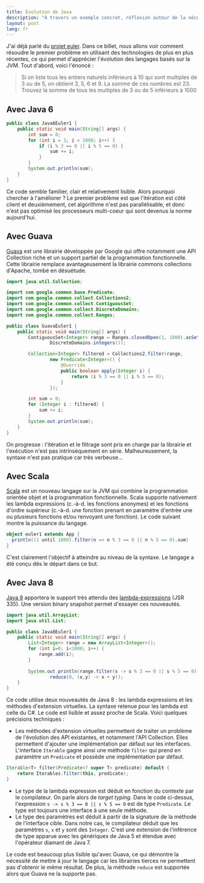 ```yaml
---
title: Évolution de Java
description: "À travers un exemple concret, réflexion autour de la nécessaire évolution de Java vers la programmation fonctionnelle. Au menu : Guava, Java 8 et Scala"
layout: post
lang: fr
---
```

J'ai déjà parlé du [projet euler](librairie-mathematiques.html). Dans ce billet, nous allons voir
comment résoudre le premier problème en utilisant des technologies de plus en plus récentes, ce qui
permet d'apprécier l'évolution des langages basés sur la JVM. Tout d'abord, voici l'énoncé :

> Si on liste tous les entiers naturels inférieurs à 10 qui sont multiples de 3 ou de 5, on obtient
> 3, 5, 6 et 9. La somme de ces nombres est 23. Trouvez la somme de tous les multiples de 3 ou de 5
> inférieurs à 1000

## Avec Java 6

```java
public class Java6Euler1 {
    public static void main(String[] args) {
        int sum = 0;
        for (int i = 1; i < 1000; i++) {
            if (i % 3 == 0 || i % 5 == 0) {
                sum += i;
            }
        }
        System.out.println(sum);
    }
}
```

Ce code semble familier, clair et relativement lisible. Alors pourquoi chercher à l'améliorer ? Le
premier problème est que l'itération est côté client et deuxièmement, cet algorithme n'est pas
parallélisable, et donc n'est pas optimisé les processeurs multi-coeur qui sont devenus la norme
aujourd'hui.

## Avec Guava

[Guava](https://github.com/google/guava) est une librairie développée par Google qui offre
notamment une API Collection riche et un support partiel de la programmation fonctionnelle. Cette
librairie remplace avantageusement la librairie commons collections d'Apache, tombé en désuétude.

```java
import java.util.Collection;

import com.google.common.base.Predicate;
import com.google.common.collect.Collections2;
import com.google.common.collect.ContiguousSet;
import com.google.common.collect.DiscreteDomains;
import com.google.common.collect.Ranges;

public class GuavaEuler1 {
    public static void main(String[] args) {
        ContiguousSet<Integer> range = Ranges.closedOpen(1, 1000).asSet(
                DiscreteDomains.integers());

        Collection<Integer> filtered = Collections2.filter(range,
                new Predicate<Integer>() {
                    @Override
                    public boolean apply(Integer i) {
                        return (i % 3 == 0 || i % 5 == 0);
                    }
                });

        int sum = 0;
        for (Integer i : filtered) {
            sum += i;
        }
        System.out.println(sum);
    }
}
```

On progresse : l'itération et le filtrage sont pris en charge par la librairie et l'exécution n'est
pas intrinsèquement en série. Malheureusement, la syntaxe n'est pas pratique car très verbeuse…

## Avec Scala

[Scala](http://www.scala-lang.org/) est un nouveau langage sur la JVM qui combine la programmation
orientée objet et la programmation fonctionnelle. Scala supporte nativement les lambda expressions
(c.-à-d. les fonctions anonymes) et les fonctions d'ordre supérieur (c.-à-d. une fonction prenant en
paramètre d'entrée une ou plusieurs fonctions et/ou renvoyant une fonction). Le code suivant montre
la puissance du langage.

```scala
object euler1 extends App {
  println((1 until 1000).filter(n => n % 3 == 0 || n % 5 == 0).sum)
}
```

C'est clairement l'objectif à atteindre au niveau de la syntaxe. Le langage a été conçu dés le
départ dans ce but.

## Avec Java 8

[Java 8](http://openjdk.java.net/projects/jdk8/) apportera le support très attendu des
[lambda-expressions](http://openjdk.java.net/projects/lambda/) (JSR 335). Une version binary
snapshot permet d'essayer ces nouveautés.

```java
import java.util.ArrayList;
import java.util.List;

public class Java8Euler1 {
    public static void main(String[] args) {
        List<Integer> range = new ArrayList<Integer>();
        for (int i=0; i<1000; i++) {
            range.add(i);
        }
        
        System.out.println(range.filter(s -> s % 3 == 0 || s % 5 == 0).
                reduce(0, (x,y) -> x + y));
    }
}
```

Ce code utilise deux nouveautés de Java 8 : les lambda expressions et les méthodes d'extension
virtuelles. La syntaxe retenue pour les lambda est celle du C\#. Le code est lisible et assez proche
de Scala. Voici quelques précisions techniques :

-   Les méthodes d'extension virtuelles permettent de traiter un problème de l'évolution des API
    existantes, et notamment l'API Collection. Elles permettent d'ajouter une implémentation par
    défaut sur les interfaces. L'interface `Iterable` gagne ainsi une méthode `filter` qui prend en
    paramètre un `Predicate` et possède une implémentation par défaut.

```java
Iterable<T> filter(Predicate<? super T> predicate) default {
    return Iterables.filter(this, predicate);
}
```

-   Le type de la lambda expression est déduit en fonction du contexte par le compilateur. On parle
    alors de *target typing*. Dans le code ci-dessus, l'expression `s -> s % 3 == 0 || s % 5 == 0`
    est de type `Predicate`. Le type est toujours une interface à une seule méthode.
-   Le type des paramètres est déduit à partir de la signature de la méthode de l'interface cible.
    Dans notre cas, le compilateur déduit que les paramètres `s`, `x` et `y` sont des `Integer`.
    C'est une extension de l'inférence de type apparue avec les génériques de Java 5 et étendue avec
    l'opérateur diamant de Java 7.

Le code est beaucoup plus lisible qu'avec Guava, ce qui démontre la nécessité de mettre à jour le
langage car les librairies tierces ne permettent pas d'obtenir le même résultat. De plus, la méthode
`reduce` est supportée alors que Guava ne la supporte pas.
